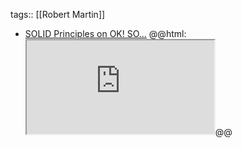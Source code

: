 tags:: [[Robert Martin]]

- [SOLID Principles on OK! SO...](https://okso.app/showcase/solid)
  @@html: <iframe src="https://okso.app/showcase/solid" alt="SOLID Principles" class="browser-tab invert"></iframe>@@